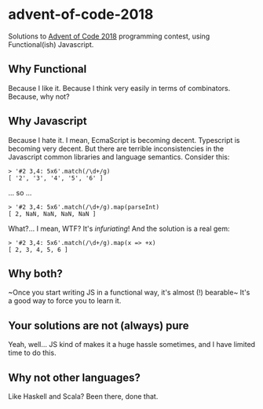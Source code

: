 # advent-of-code-2018

Solutions to [Advent of Code 2018](https://adventofcode.com) programming contest, using Functional(ish) Javascript.

## Why Functional

Because I like it. Because I think very easily in terms of combinators. Because, why not?

## Why Javascript

Because I hate it. I mean, EcmaScript is becoming decent. Typescript is becoming very decent. But there are terrible inconsistencies in the Javascript common libraries and language semantics. Consider this:

```
> '#2 3,4: 5x6'.match(/\d+/g)
[ '2', '3', '4', '5', '6' ]
```

... so ...

```
> '#2 3,4: 5x6'.match(/\d+/g).map(parseInt)
[ 2, NaN, NaN, NaN, NaN ]
```

What?... I mean, WTF? It's *infuriating*! And the solution is a real gem:

```
> '#2 3,4: 5x6'.match(/\d+/g).map(x => +x)
[ 2, 3, 4, 5, 6 ]
```

## Why both?

~Once you start writing JS in a functional way, it's almost (!) bearable~ It's a good way to force you to learn it.

## Your solutions are not (always) pure

Yeah, well... JS kind of makes it a huge hassle sometimes, and I have limited time to do this.

## Why not other languages?

Like Haskell and Scala? Been there, done that.
